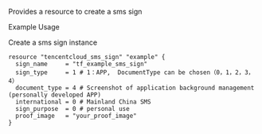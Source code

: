 Provides a resource to create a sms sign

Example Usage

Create a sms sign instance

```hcl
resource "tencentcloud_sms_sign" "example" {
  sign_name     = "tf_example_sms_sign"
  sign_type     = 1 # 1：APP,  DocumentType can be chosen（0，1，2，3，4）
  document_type = 4 # Screenshot of application background management (personally developed APP)
  international = 0 # Mainland China SMS
  sign_purpose  = 0 # personal use
  proof_image   = "your_proof_image"
}
```